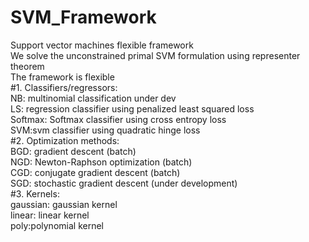 # SVM_Framework
Support vector machines flexible framework  
We solve the unconstrained primal SVM formulation using representer theorem  
The framework is flexible  
#1. Classifiers/regressors:  
NB: multinomial classification under dev  
LS: regression classifier using penalized least squared loss  
Softmax: Softmax classifier using cross entropy loss  
SVM:svm classifier using quadratic hinge loss  
#2. Optimization methods:  
BGD: gradient descent (batch)  
NGD: Newton-Raphson optimization (batch)  
CGD: conjugate gradient descent (batch)    
SGD: stochastic gradient descent (under development)  
#3. Kernels:  
gaussian: gaussian kernel  
linear: linear kernel  
poly:polynomial kernel  
